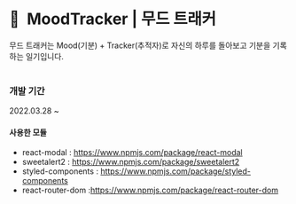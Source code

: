 # 🤩&nbsp; MoodTracker | 무드 트래커 

무드 트래커는 Mood(기분) + Tracker(추적자)로 자신의 하루를 돌아보고 기분을 기록하는 일기입니다. <br/><br/>

<!-- ### 호스팅 주소 
https://moodtracker-9a203.web.app/ <br/><br/> -->

### 개발 기간 

2022.03.28 ~

#### 사용한 모듈

- react-modal : https://www.npmjs.com/package/react-modal
- sweetalert2 : https://www.npmjs.com/package/sweetalert2
- styled-components : https://www.npmjs.com/package/styled-components
- react-router-dom :https://www.npmjs.com/package/react-router-dom


